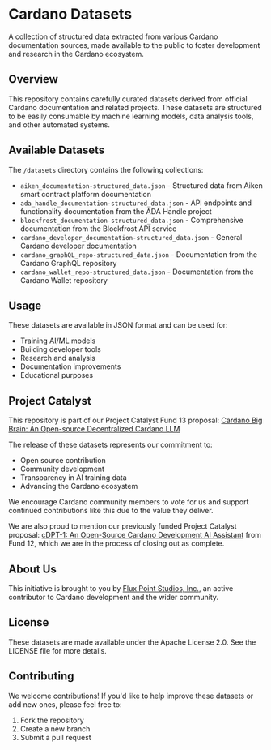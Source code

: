 # Cardano Datasets

A collection of structured data extracted from various Cardano documentation sources, made available to the public to foster development and research in the Cardano ecosystem.

## Overview

This repository contains carefully curated datasets derived from official Cardano documentation and related projects. These datasets are structured to be easily consumable by machine learning models, data analysis tools, and other automated systems.

## Available Datasets

The `/datasets` directory contains the following collections:

- `aiken_documentation-structured_data.json` - Structured data from Aiken smart contract platform documentation
- `ada_handle_documentation-structured_data.json` - API endpoints and functionality documentation from the ADA Handle project
- `blockfrost_documentation-structured_data.json` - Comprehensive documentation from the Blockfrost API service
- `cardano_developer_documentation-structured_data.json` - General Cardano developer documentation
- `cardano_graphQL_repo-structured_data.json` - Documentation from the Cardano GraphQL repository
- `cardano_wallet_repo-structured_data.json` - Documentation from the Cardano Wallet repository

## Usage

These datasets are available in JSON format and can be used for:
- Training AI/ML models
- Building developer tools
- Research and analysis
- Documentation improvements
- Educational purposes

## Project Catalyst

This repository is part of our Project Catalyst Fund 13 proposal: [Cardano Big Brain: An Open-source Decentralized Cardano LLM](https://cardano.ideascale.com/c/cardano/idea/129427)

The release of these datasets represents our commitment to:
- Open source contribution
- Community development
- Transparency in AI training data
- Advancing the Cardano ecosystem

We encourage Cardano community members to vote for us and support continued contributions like this due to the value they deliver.

We are also proud to mention our previously funded Project Catalyst proposal: [cDPT-1: An Open-Source Cardano Development AI Assistant](https://milestones.projectcatalyst.io/projects/1200078/) from Fund 12, which we are in the process of closing out as complete.

## About Us

This initiative is brought to you by [Flux Point Studios, Inc.](https://fluxpointstudios.com), an active contributor to Cardano development and the wider community.

## License

These datasets are made available under the Apache License 2.0. See the LICENSE file for more details.

## Contributing

We welcome contributions! If you'd like to help improve these datasets or add new ones, please feel free to:
1. Fork the repository
2. Create a new branch
3. Submit a pull request
